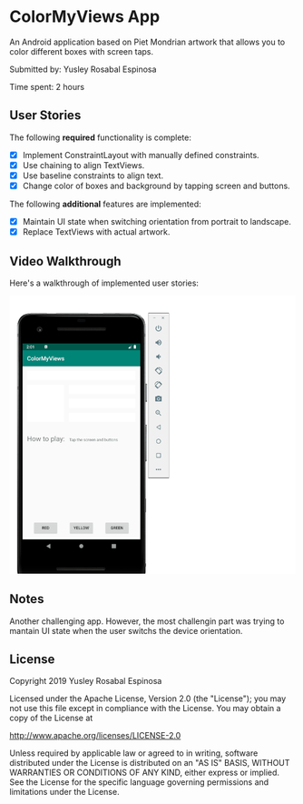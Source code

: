 # ColorMyViews App

An Android application based on Piet Mondrian artwork that allows you to color different boxes with screen taps.

Submitted by: Yusley Rosabal Espinosa

Time spent: 2 hours

## User Stories

The following **required** functionality is complete:

* [X] Implement ConstraintLayout with manually defined constraints.
* [X] Use chaining to align TextViews.
* [X] Use baseline constraints to align text.
* [X] Change color of boxes and background by tapping screen and buttons.

The following **additional** features are implemented:

* [X] Maintain UI state when switching orientation from portrait to landscape.
* [X] Replace TextViews with actual artwork.

## Video Walkthrough 

Here's a walkthrough of implemented user stories:

<img src='ColorMyViews_app_demo.gif' title='Color My Views animated demo' alt='Color My Views demo' />

## Notes

Another challenging app. However, the most challengin part was trying to mantain UI state when the user 
switchs the device orientation.

## License

Copyright 2019 Yusley Rosabal Espinosa

Licensed under the Apache License, Version 2.0 (the "License");
you may not use this file except in compliance with the License.
You may obtain a copy of the License at

http://www.apache.org/licenses/LICENSE-2.0

Unless required by applicable law or agreed to in writing, software
distributed under the License is distributed on an "AS IS" BASIS,
WITHOUT WARRANTIES OR CONDITIONS OF ANY KIND, either express or implied.
See the License for the specific language governing permissions and
limitations under the License.
